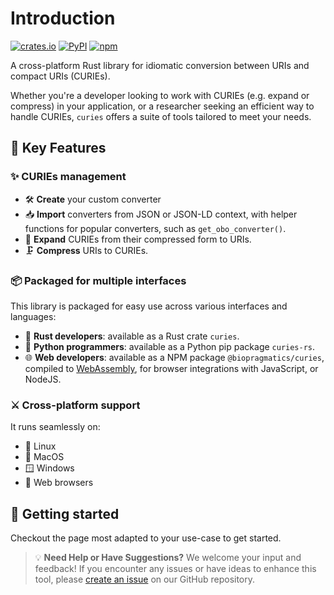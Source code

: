 # Introduction

[![crates.io](https://img.shields.io/crates/v/curies.svg)](https://crates.io/crates/curies)
[![PyPI](https://img.shields.io/pypi/v/curies-rs)](https://pypi.org/project/curies-rs/)
[![npm](https://img.shields.io/npm/v/@biopragmatics/curies)](https://www.npmjs.com/package/@biopragmatics/curies)

A cross-platform Rust library for idiomatic conversion between URIs and compact URIs (CURIEs).

Whether you're a developer looking to work with CURIEs (e.g. expand or compress) in your application, or a researcher seeking an efficient way to handle CURIEs, `curies` offers a suite of tools tailored to meet your needs.

## 🔑 Key Features

### ✨ CURIEs management

- 🛠️ **Create** your custom converter
- 📥 **Import** converters from JSON or JSON-LD context, with helper functions for popular converters, such as `get_obo_converter()`.
- 🔗 **Expand** CURIEs from their compressed form to URIs.
- 🗜️ **Compress** URIs to CURIEs.

### 📦️ Packaged for multiple interfaces

This library is packaged for easy use across various interfaces and languages:

- 🦀 **Rust developers**: available as a Rust crate `curies`.
- 🐍 **Python programmers**: available as a Python pip package `curies-rs`.
- 🌐 **Web developers**: available as a NPM package `@biopragmatics/curies`, compiled to [WebAssembly](https://webassembly.org/), for browser integrations with JavaScript, or NodeJS.

### ⚔️ Cross-platform support

It runs seamlessly on:

- 🐧 Linux
- 🍎 MacOS
- 🪟 Windows
- 🦊 Web browsers

## 🚀 Getting started

Checkout the page most adapted to your use-case to get started.

> 💡 **Need Help or Have Suggestions?** We welcome your input and feedback! If you encounter any issues or have ideas to enhance this tool, please [create an issue](https://github.com/biopragmatics/curies.rs/issues) on our GitHub repository.
